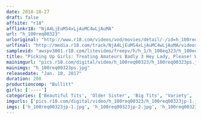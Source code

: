 ```yaml
---
date: 2018-10-27
draft: false
affsite: "r18"
afflinkr18: "NjA4LjEuMS4xLjAuMC4wLjAuMA"
url: "h_100req00323"
urloriginal: "http://www.r18.com/videos/vod/movies/detail/-/id=h_100req00323"
urlfinal: "http://media.r18.com/track/NjA4LjEuMS4xLjAuMC4wLjAuMA/videos/vod/movies/detail/-/id=h_100req00323"
samplevid: "awspv3001.r18.com/litevideo/freepv/h/h_1/h_100eq323/h_100eq323_dmb_w.mp4"
title: "Picking Up Girls: Treating Amateurs Badly 3 Hey Lady, Please! Will You Pussy Grind Us? These Girls Feel Their Slick Pussy Lips Grinding Against These Rock Hard Cocks And After Getting Wet And Wild, They Just Let Our Dicks Just Slip Right In!"
mainimgurl: "pics.r18.com/digital/video/h_100req00323/h_100req00323ps.jpg"
mainimgs: "h_100req00323ps.jpg"
releasedate: "Jan. 10, 2017"
duration: 208
productioncomp: "Bullitt"
girls: ['----']
categories: ['Beautiful Tits', 'Older Sister', 'Big Tits', 'Variety', 'Other Fetishes', 'Amateur', 'Creampie', 'Hi-Def']
imgurls: ['pics.r18.com/digital/video/h_100req00323/h_100req00323jp-1.jpg', 'pics.r18.com/digital/video/h_100req00323/h_100req00323jp-2.jpg', 'pics.r18.com/digital/video/h_100req00323/h_100req00323jp-3.jpg', 'pics.r18.com/digital/video/h_100req00323/h_100req00323jp-4.jpg', 'pics.r18.com/digital/video/h_100req00323/h_100req00323jp-5.jpg', 'pics.r18.com/digital/video/h_100req00323/h_100req00323jp-6.jpg', 'pics.r18.com/digital/video/h_100req00323/h_100req00323jp-7.jpg', 'pics.r18.com/digital/video/h_100req00323/h_100req00323jp-8.jpg', 'pics.r18.com/digital/video/h_100req00323/h_100req00323jp-9.jpg', 'pics.r18.com/digital/video/h_100req00323/h_100req00323jp-10.jpg', 'pics.r18.com/digital/video/h_100req00323/h_100req00323jp-11.jpg', 'pics.r18.com/digital/video/h_100req00323/h_100req00323jp-12.jpg', 'pics.r18.com/digital/video/h_100req00323/h_100req00323jp-13.jpg', 'pics.r18.com/digital/video/h_100req00323/h_100req00323jp-14.jpg', 'pics.r18.com/digital/video/h_100req00323/h_100req00323jp-15.jpg', 'pics.r18.com/digital/video/h_100req00323/h_100req00323jp-16.jpg', 'pics.r18.com/digital/video/h_100req00323/h_100req00323jp-17.jpg', 'pics.r18.com/digital/video/h_100req00323/h_100req00323jp-18.jpg', 'pics.r18.com/digital/video/h_100req00323/h_100req00323jp-19.jpg', 'pics.r18.com/digital/video/h_100req00323/h_100req00323jp-20.jpg']
imgs: ['h_100req00323jp-1.jpg', 'h_100req00323jp-2.jpg', 'h_100req00323jp-3.jpg', 'h_100req00323jp-4.jpg', 'h_100req00323jp-5.jpg', 'h_100req00323jp-6.jpg', 'h_100req00323jp-7.jpg', 'h_100req00323jp-8.jpg', 'h_100req00323jp-9.jpg', 'h_100req00323jp-10.jpg', 'h_100req00323jp-11.jpg', 'h_100req00323jp-12.jpg', 'h_100req00323jp-13.jpg', 'h_100req00323jp-14.jpg', 'h_100req00323jp-15.jpg', 'h_100req00323jp-16.jpg', 'h_100req00323jp-17.jpg', 'h_100req00323jp-18.jpg', 'h_100req00323jp-19.jpg', 'h_100req00323jp-20.jpg']
---
```

